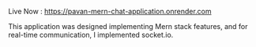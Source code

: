 Live Now : https://pavan-mern-chat-application.onrender.com

This application was designed implementing Mern stack features, and for real-time communication, I implemented socket.io.
